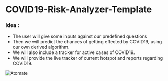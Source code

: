 # COVID19-Risk-Analyzer-Template
### Idea :

- The user will give some inputs against our predefined questions
- Then we will predict the chances of getting effected by COVID19, using our own derived algorithm.
- We will also include a tracker for active cases of COVID19.
- We will provide the live tracker of current hotspot and reports regarding COVID19.
 

![Atomate](https://user-images.githubusercontent.com/53991169/79726909-26f8b800-8309-11ea-9c48-1c8039dc3994.gif)
